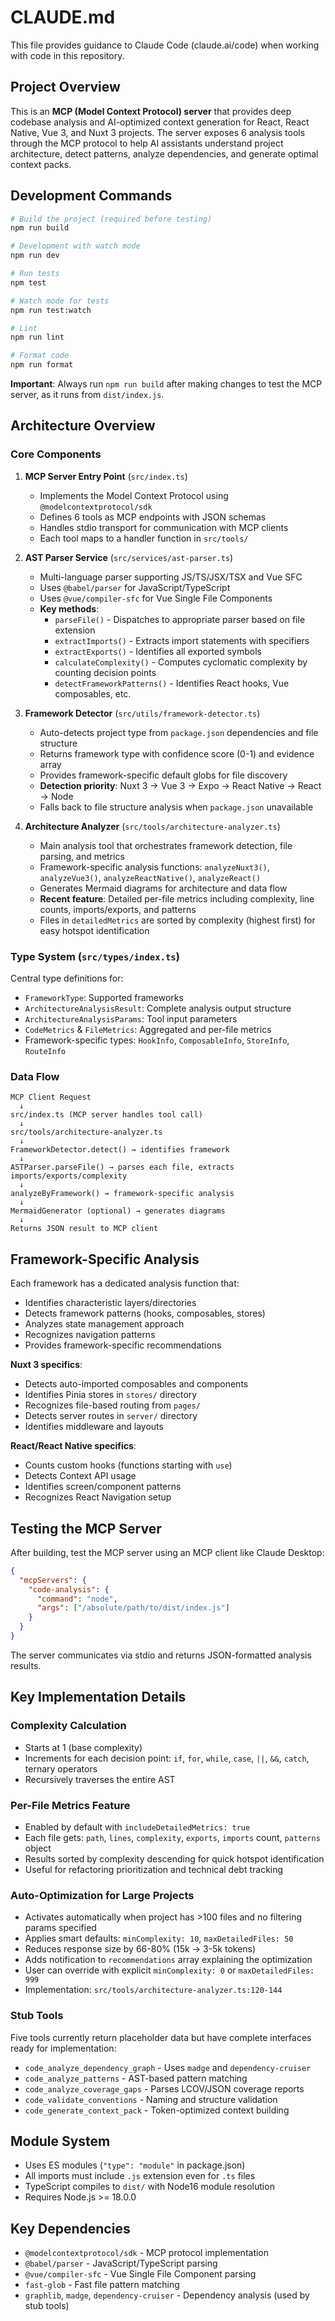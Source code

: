 # CLAUDE.md

This file provides guidance to Claude Code (claude.ai/code) when working with code in this repository.

## Project Overview

This is an **MCP (Model Context Protocol) server** that provides deep codebase analysis and AI-optimized context generation for React, React Native, Vue 3, and Nuxt 3 projects. The server exposes 6 analysis tools through the MCP protocol to help AI assistants understand project architecture, detect patterns, analyze dependencies, and generate optimal context packs.

## Development Commands

```bash
# Build the project (required before testing)
npm run build

# Development with watch mode
npm run dev

# Run tests
npm test

# Watch mode for tests
npm run test:watch

# Lint
npm run lint

# Format code
npm run format
```

**Important**: Always run `npm run build` after making changes to test the MCP server, as it runs from `dist/index.js`.

## Architecture Overview

### Core Components

1. **MCP Server Entry Point** (`src/index.ts`)
   - Implements the Model Context Protocol using `@modelcontextprotocol/sdk`
   - Defines 6 tools as MCP endpoints with JSON schemas
   - Handles stdio transport for communication with MCP clients
   - Each tool maps to a handler function in `src/tools/`

2. **AST Parser Service** (`src/services/ast-parser.ts`)
   - Multi-language parser supporting JS/TS/JSX/TSX and Vue SFC
   - Uses `@babel/parser` for JavaScript/TypeScript
   - Uses `@vue/compiler-sfc` for Vue Single File Components
   - **Key methods**:
     - `parseFile()` - Dispatches to appropriate parser based on file extension
     - `extractImports()` - Extracts import statements with specifiers
     - `extractExports()` - Identifies all exported symbols
     - `calculateComplexity()` - Computes cyclomatic complexity by counting decision points
     - `detectFrameworkPatterns()` - Identifies React hooks, Vue composables, etc.

3. **Framework Detector** (`src/utils/framework-detector.ts`)
   - Auto-detects project type from `package.json` dependencies and file structure
   - Returns framework type with confidence score (0-1) and evidence array
   - Provides framework-specific default globs for file discovery
   - **Detection priority**: Nuxt 3 → Vue 3 → Expo → React Native → React → Node
   - Falls back to file structure analysis when `package.json` unavailable

4. **Architecture Analyzer** (`src/tools/architecture-analyzer.ts`)
   - Main analysis tool that orchestrates framework detection, file parsing, and metrics
   - Framework-specific analysis functions: `analyzeNuxt3()`, `analyzeVue3()`, `analyzeReactNative()`, `analyzeReact()`
   - Generates Mermaid diagrams for architecture and data flow
   - **Recent feature**: Detailed per-file metrics including complexity, line counts, imports/exports, and patterns
   - Files in `detailedMetrics` are sorted by complexity (highest first) for easy hotspot identification

### Type System (`src/types/index.ts`)

Central type definitions for:
- `FrameworkType`: Supported frameworks
- `ArchitectureAnalysisResult`: Complete analysis output structure
- `ArchitectureAnalysisParams`: Tool input parameters
- `CodeMetrics` & `FileMetrics`: Aggregated and per-file metrics
- Framework-specific types: `HookInfo`, `ComposableInfo`, `StoreInfo`, `RouteInfo`

### Data Flow

```
MCP Client Request
  ↓
src/index.ts (MCP server handles tool call)
  ↓
src/tools/architecture-analyzer.ts
  ↓
FrameworkDetector.detect() → identifies framework
  ↓
ASTParser.parseFile() → parses each file, extracts imports/exports/complexity
  ↓
analyzeByFramework() → framework-specific analysis
  ↓
MermaidGenerator (optional) → generates diagrams
  ↓
Returns JSON result to MCP client
```

## Framework-Specific Analysis

Each framework has a dedicated analysis function that:
- Identifies characteristic layers/directories
- Detects framework patterns (hooks, composables, stores)
- Analyzes state management approach
- Recognizes navigation patterns
- Provides framework-specific recommendations

**Nuxt 3 specifics**:
- Detects auto-imported composables and components
- Identifies Pinia stores in `stores/` directory
- Recognizes file-based routing from `pages/`
- Detects server routes in `server/` directory
- Identifies middleware and layouts

**React/React Native specifics**:
- Counts custom hooks (functions starting with `use`)
- Detects Context API usage
- Identifies screen/component patterns
- Recognizes React Navigation setup

## Testing the MCP Server

After building, test the MCP server using an MCP client like Claude Desktop:

```json
{
  "mcpServers": {
    "code-analysis": {
      "command": "node",
      "args": ["/absolute/path/to/dist/index.js"]
    }
  }
}
```

The server communicates via stdio and returns JSON-formatted analysis results.

## Key Implementation Details

### Complexity Calculation
- Starts at 1 (base complexity)
- Increments for each decision point: `if`, `for`, `while`, `case`, `||`, `&&`, `catch`, ternary operators
- Recursively traverses the entire AST

### Per-File Metrics Feature
- Enabled by default with `includeDetailedMetrics: true`
- Each file gets: `path`, `lines`, `complexity`, `exports`, `imports` count, `patterns` object
- Results sorted by complexity descending for quick hotspot identification
- Useful for refactoring prioritization and technical debt tracking

### Auto-Optimization for Large Projects
- Activates automatically when project has >100 files and no filtering params specified
- Applies smart defaults: `minComplexity: 10`, `maxDetailedFiles: 50`
- Reduces response size by 66-80% (15k → 3-5k tokens)
- Adds notification to `recommendations` array explaining the optimization
- User can override with explicit `minComplexity: 0` or `maxDetailedFiles: 999`
- Implementation: `src/tools/architecture-analyzer.ts:120-144`

### Stub Tools
Five tools currently return placeholder data but have complete interfaces ready for implementation:
- `code_analyze_dependency_graph` - Uses `madge` and `dependency-cruiser`
- `code_analyze_patterns` - AST-based pattern matching
- `code_analyze_coverage_gaps` - Parses LCOV/JSON coverage reports
- `code_validate_conventions` - Naming and structure validation
- `code_generate_context_pack` - Token-optimized context building

## Module System
- Uses ES modules (`"type": "module"` in package.json)
- All imports must include `.js` extension even for `.ts` files
- TypeScript compiles to `dist/` with Node16 module resolution
- Requires Node.js >= 18.0.0

## Key Dependencies
- `@modelcontextprotocol/sdk` - MCP protocol implementation
- `@babel/parser` - JavaScript/TypeScript parsing
- `@vue/compiler-sfc` - Vue Single File Component parsing
- `fast-glob` - Fast file pattern matching
- `graphlib`, `madge`, `dependency-cruiser` - Dependency analysis (used by stub tools)
